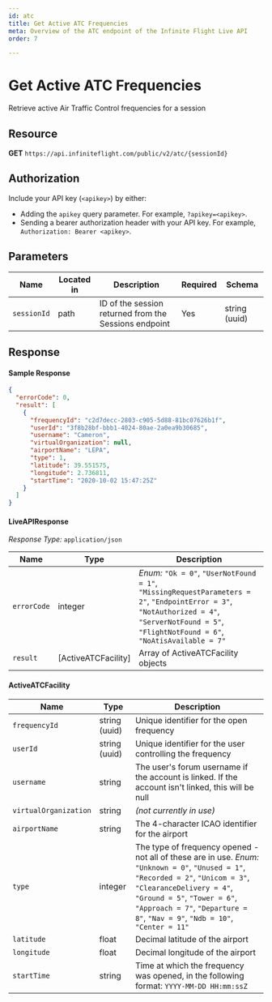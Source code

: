 ```yaml
---
id: atc
title: Get Active ATC Frequencies
meta: Overview of the ATC endpoint of the Infinite Flight Live API
order: 7

---
```


# Get Active ATC Frequencies

Retrieve active Air Traffic Control frequencies for a session

## Resource

**GET** `https://api.infiniteflight.com/public/v2/atc/{sessionId}`

## Authorization

Include your API key (`<apikey>`) by either:

- Adding the `apikey` query parameter. For example, `?apikey=<apikey>`.
- Sending a bearer authorization header with your API key. For example, `Authorization: Bearer <apikey>`.

## Parameters

| Name        | Located in | Description                                           | Required | Schema        |
| ----------- | ---------- | ----------------------------------------------------- | -------- | ------------- |
| `sessionId` | path       | ID of the session returned from the Sessions endpoint | Yes      | string (uuid) |

## Response

#### Sample Response

```json
{
  "errorCode": 0,
  "result": [
    {
      "frequencyId": "c2d7decc-2803-c905-5d88-81bc07626b1f",
      "userId": "3f8b28bf-bbb1-4024-80ae-2a0ea9b30685",
      "username": "Cameron",
      "virtualOrganization": null,
      "airportName": "LEPA",
      "type": 1,
      "latitude": 39.551575,
      "longitude": 2.736811,
      "startTime": "2020-10-02 15:47:25Z"
    }
  ]
}
```

#### LiveAPIResponse

*Response Type:* `application/json`

| Name        | Type                | Description                                                  |
| ----------- | ------------------- | ------------------------------------------------------------ |
| `errorCode` | integer             | _Enum:_ `"Ok = 0"`, `"UserNotFound = 1"`, `"MissingRequestParameters = 2"`, `"EndpointError = 3"`, `"NotAuthorized = 4"`, `"ServerNotFound = 5"`, `"FlightNotFound = 6"`, `"NoAtisAvailable = 7"` |
| `result`    | [ActiveATCFacility] | Array of ActiveATCFacility objects                           |

#### ActiveATCFacility

| Name                  | Type          | Description                                                  |
| --------------------- | ------------- | ------------------------------------------------------------ |
| `frequencyId`         | string (uuid) | Unique identifier for the open frequency                     |
| `userId`              | string (uuid) | Unique identifier for the user controlling the frequency     |
| `username`            | string        | The user's forum username if the account is linked. If the account isn't linked, this will be null |
| `virtualOrganization` | string        | *(not currently in use)*                                     |
| `airportName`         | string        | The 4-character ICAO identifier for the airport              |
| `type`                | integer       | The type of frequency opened - not all of these are in use. *Enum:* `"Unknown = 0"`, `"Unused = 1"`, `"Recorded = 2"`, `"Unicom = 3"`, `"ClearanceDelivery = 4"`, `"Ground = 5"`, `"Tower = 6"`, `"Approach = 7"`, `"Departure = 8"`, `"Nav = 9"`, `"Ndb = 10"`, `"Center = 11"` |
| `latitude`            | float         | Decimal latitude of the airport                              |
| `longitude`           | float         | Decimal longitude of the airport                             |
| `startTime `          | string        | Time at which the frequency was opened, in the following format: `YYYY-MM-DD HH:mm:ssZ` |